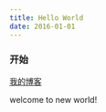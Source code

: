 ```yaml
---
title: Hello World
date: 2016-01-01
---
```


### 开始
[我的博客](http://tiantang-tt.github.io/)


<p>welcome to new world!  </p>